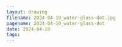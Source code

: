 ```yaml
---
layout: drawing
filename: 2024-04-10_water-glass-dot.jpg
pagename: 2024-04-10_water-glass-dot
date: 2024-04-10
tags:
---
```

